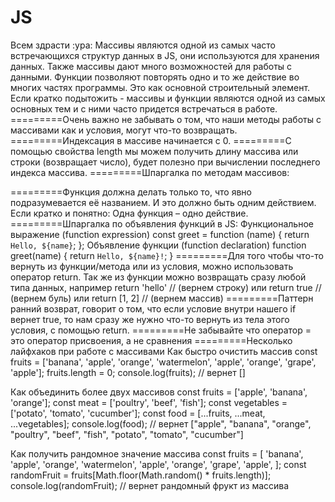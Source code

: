 # JS

Всем здрасти :ура:
Массивы являются одной из самых часто встречающихся структур данных в JS, они используются для хранения данных. Также массивы дают много возможностей для работы с данными.
Функции позволяют повторять одно и то же действие во многих частях программы. Это как основной строительный элемент.
Если кратко подытожить - массивы и функции являются одной из самых основных тем и с ними часто придется встречаться в работе.
=========Очень важно не забывать о том, что наши методы работы с массивами как и условия, могут что-то возвращать.
=========Индексация в массиве начинается с 0.
=========С помощью свойства length мы можем получить длину массива или строки (возвращает число), будет полезно при вычислении последнего индекса массива.
=========Шпаргалка по методам массивов:

<!-- split/join – преобразует строку в массив и обратно.
push () – добавляет элементы в конец,
pop() – удаляет элемент с конца,
shift() – удаляет элемент с начала,
unshift() – добавляет элементы в начало.
splice(index, deleteIndex, ...arr) – начиная с индекса index, удаляет deleteIndex элементов и вставляет arr.
slice(start, end) – создаёт новый массив, копируя в него элементы с позиции start до end (не включая end). -->

=========Функция должна делать только то, что явно подразумевается её названием. И это должно быть одним действием. Если кратко и понятно: Одна функция – одно действие.
=========Шпаргалка по объявления функций в JS:
Функциональное выражение (function expression)
const greet = function (name) {
return `Hello, ${name}`;
};
Объявление функции (function declaration)
function greet(name) {
return `Hello, ${name}!`;
}
=========Для того чтобы что-то вернуть из функции/метода или из условия, можно использовать оператор return. Так же из функции можно возвращать сразу любой типа данных, например
return 'hello' // (вернем строку)
или
return true // (вернем буль)
или
return [1, 2] // (вернем массив)
=========Паттерн ранний возврат, говорит о том, что если условие внутри нашего if вернет true, то нам сразу же нужно что-то вернуть из тела этого условия, с помощью return.
=========Не забывайте что оператор = это оператор присвоения, а не сравнения
=========Несколько лайфхаков при работе с массивами
Как быстро очистить массив
const fruits = ['banana', 'apple', 'orange', 'watermelon', 'apple', 'orange', 'grape', 'apple'];
fruits.length = 0;
console.log(fruits); // вернет []

Как объединить более двух массивов
const fruits = ['apple', 'banana', 'orange'];
const meat = ['poultry', 'beef', 'fish'];
const vegetables = ['potato', 'tomato', 'cucumber'];
const food = [...fruits, ...meat, ...vegetables];
console.log(food); // вернет ["apple", "banana", "orange", "poultry", "beef", "fish", "potato", "tomato", "cucumber"]

Как получить рандомное значение массива
const fruits = [
'banana',
'apple',
'orange',
'watermelon',
'apple',
'orange',
'grape',
'apple',
];
const randomFruit = fruits[Math.floor(Math.random() * fruits.length)];
console.log(randomFruit); // вернет рандомный фрукт из массива
